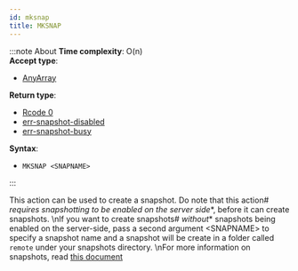 ```yaml
---
id: mksnap
title: MKSNAP
---
```


:::note About
**Time complexity**: O(n)  
**Accept type**:

- [AnyArray](../../protocol/data-types#any-array)

**Return type**:

- [Rcode 0](../../protocol/response-codes)
- [err-snapshot-disabled](../../protocol/errors/#table-of-errors)
- [err-snapshot-busy](../../protocol/errors/#table-of-errors)

**Syntax**:

- `MKSNAP <SNAPNAME>`

:::

This action can be used to create a snapshot. Do note that this action# *requires
snapshotting to be enabled on the server side**, before it can create snapshots.
\nIf you want to create snapshots# *without** snapshots being enabled on the server-side,
pass a second argument &lt;SNAPNAME&gt; to specify a snapshot name and a snapshot will
be create in a folder called `remote` under your snapshots directory. \nFor more
information on snapshots, read [this document](/snapshots)

